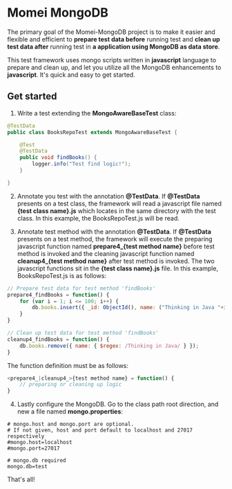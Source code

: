 # Momei MongoDB

The primary goal of the Momei-MongoDB project is to make it easier and flexible and efficient to **prepare test data before** running test and **clean up test data after** running test in **a application using MongoDB as data store**.

This test framework uses mongo scripts written in **javascript** language to prepare and clean up, and let you utilize all the MongoDB enhancements to **javascript**. It's quick and easy to get started.

## Get started

1. Write a test extending the **MongoAwareBaseTest** class:

  ```java
  @TestData
  public class BooksRepoTest extends MongoAwareBaseTest {

      @Test
      @TestData
      public void findBooks() {
          logger.info("Test find logic!");
      }

  }
  ```

2. Annotate you test with the annotation **@TestData**. If **@TestData** presents on a test class, the framework will read a javascript file named **{test class name}.js** which locates in the same directory with the test class. In this example, the BooksRepoTest.js will be read.

3. Annotate test method with the annotation **@TestData**. If **@TestData** presents on a test method, the framework will execute the preparing javascript function named **prepare4_{test method name}** before test method is invoked and the cleaning javascript function named **cleanup4_{test method name}** after test method is invoked. The two javascript functions sit in the **{test class name}.js** file. In this example, BooksRepoTest.js is as follows:

  ```javascript
  // Prepare test data for test method 'findBooks'
  prepare4_findBooks = function() {
      for (var i = 1; i <= 100; i++) {
          db.books.insert({ _id: ObjectId(), name: ("Thinking in Java "+i) });
      }
  }

  // Clean up test data for test method 'findBooks'
  cleanup4_findBooks = function() {
      db.books.remove({ name: { $regex: /Thinking in Java/ } });
  }
  ```

  The function definition must be as follows:

  ```javascript
  <prepare4_|cleanup4_>{test method name} = function() {
      // preparing or cleaning up logic
  }
  ```

4. Lastly configure the MongoDB. Go to the class path root direction, and new a file named **mongo.properties**:

  ```
  # mongo.host and mongo.port are optional.
  # If not given, host and port default to localhost and 27017 respectively
  #mongo.host=localhost
  #mongo.port=27017

  # mongo.db required
  mongo.db=test
  ```

That's all!
